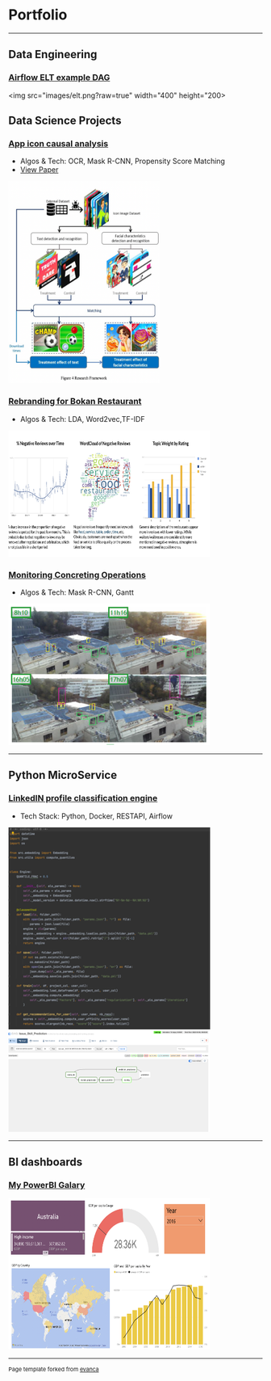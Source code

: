 # Portfolio

-------
## Data Engineering
### [Airflow ELT example DAG](https://github.com/dragonlee97/ELT-Pipeline)
<img src="images/elt.png?raw=true" width="400" height="200>

## Data Science Projects
### [App icon causal analysis](https://github.com/dragonlee97/App-icon)
- Algos & Tech: OCR, Mask R-CNN, Propensity Score Matching
- [View Paper](/pdf/Delong_LI_Research_Paper.pdf) 
<img src="images/roadmap.png?raw=true" width="300" height="400">

### [Rebranding for Bokan Restaurant](https://github.com/dragonlee97/Capgemini_DataCamp2020_Group3)
- Algos & Tech: LDA, Word2vec,TF-IDF
<img src="images/worldcloud.png" width="400" height="250">

### [Monitoring Concreting Operations](/pdf/monitoring_eleven_consulting.pdf)
- Algos & Tech: Mask R-CNN, Gantt
<img src="images/chantier.png" width="400" height="280">

-------
## Python MicroService
### [LinkedIN profile classification engine](/pdf/linkedin_project.pdf)
- Tech Stack: Python, Docker, RESTAPI, Airflow
<img src="images/OOP.png?raw=true" width="400" height="400">
<img src="images/airflow.png" width="400" height="200">

-------
## BI dashboards
### [My PowerBI Galary](https://app.powerbi.com/view?r=eyJrIjoiZjhhNmUwYjctZGFlMi00ZGM4LWFlODItNzhhNDBiYTdlYmM1IiwidCI6ImViNWZjMGY0LTIxNjEtNDBkOC04NDkyLTUxNTk0MjQ0OTc5MyIsImMiOjEwfQ%3D%3D)
<img src="images/powerbi.png?raw=true" width="400" height="300">





---
<p style="font-size:11px">Page template forked from <a href="https://github.com/evanca/quick-portfolio">evanca</a></p>
<!-- Remove above link if you don't want to attibute -->
